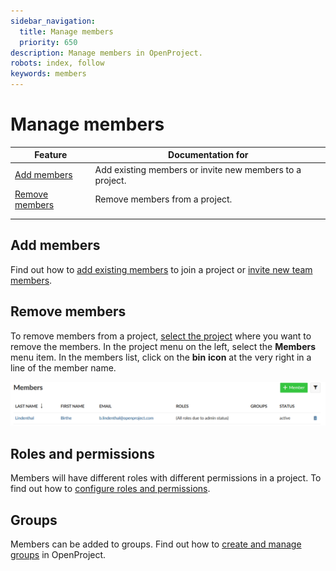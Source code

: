 ```yaml
---
sidebar_navigation:
  title: Manage members
  priority: 650
description: Manage members in OpenProject.
robots: index, follow
keywords: members
---
```


# Manage members



| Feature                           | Documentation for                                        |
| --------------------------------- | -------------------------------------------------------- |
| [Add members](#add-members)       | Add existing members or invite new members to a project. |
| [Remove members](#remove-members) | Remove members from a project.                           |
|                                   |                                                          |
|                                   |                                                          |

## Add members

Find out how to [add existing members](../../getting-started/#add-existing-members) to join a project or [invite new team members](../../getting-started/#invite-new-members).

## Remove members

To remove members from a project, [select the project](../projects/#select-a-project) where you want to remove the members. In the project menu on the left, select the **Members** menu item. In the members list, click on the **bin** **icon** at the very right in a line of the member name.

![remove-members](1566225631212.png)

## Roles and permissions

Members will have different roles with different permissions in a project. To find out how to [configure roles and permissions](../../system-admin-guide/#roles-permissions).

## Groups

Members can be added to groups. Find out how to [create and manage groups](../../system-admin-guide/#groups) in OpenProject.
